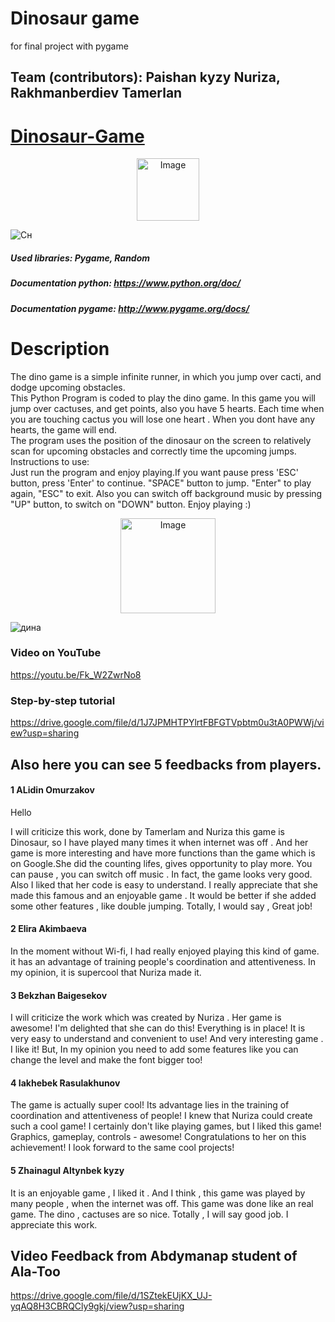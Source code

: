 # Dinosaur game
for final project with pygame
## Team (contributors): Paishan kyzy Nuriza, Rakhmanberdiev Tamerlan
# [Dinosaur-Game](chrome://dino)
<div align="center" ><img src="https://github.com/sgagankumar/Chrome-Dinosaur-Game-Hack/blob/master/Images/IMG1.JPG" alt="Image" width=auto height=100px/></div>

![Сн](https://user-images.githubusercontent.com/73305001/102723156-0bc2ca00-4328-11eb-8098-0a98d0e01287.JPG)
##### Used libraries: Pygame, Random
##### Documentation python: https://www.python.org/doc/
##### Documentation pygame: http://www.pygame.org/docs/ 
# Description
The dino game is a simple infinite runner, in which you jump over cacti, and dodge upcoming obstacles.<br>
This Python Program is coded to play the dino game. In this game you will jump over cactuses, and get points, also you have 5 hearts. Each time when
you are touching cactus you will lose one heart . When you dont have any hearts, the game will end.<br>
The program uses the position of the dinosaur on the screen to relatively scan for upcoming obstacles and correctly time the upcoming jumps.
Instructions to use:<br>
Just run the program and enjoy playing.If you want pause press 'ESC' button, press 'Enter' to continue. "SPACE" button to jump. "Enter" to play again, "ESC" to exit. Also you can switch off background music by pressing "UP" button, to switch on "DOWN" button. Enjoy playing :)
<div align="center" ><img src="https://github.com/sgagankumar/Chrome-Dinosaur-Game-Hack/blob/master/Images/Dino_non-birthday_version.gif" alt="Image" width=auto height=152px/></div>

![дина](https://user-images.githubusercontent.com/73305001/102693857-616f7780-423f-11eb-874b-a205eb501856.JPG)
### Video on YouTube
https://youtu.be/Fk_W2ZwrNo8
### Step-by-step tutorial
https://drive.google.com/file/d/1J7JPMHTPYlrtFBFGTVpbtm0u3tA0PWWj/view?usp=sharing
## Also here you can see 5 feedbacks from players. 
#### 1 ALidin Omurzakov
Hello

I will criticize  this work, done by Tamerlam and Nuriza
this game is Dinosaur, so I have played many times it when internet was off .
And her game is more interesting and have more functions than the game which is on Google.She did  the counting lifes, gives opportunity to play more. You can pause , you can switch off music . In fact,  the game looks very good. Also I liked that her code is easy to understand. 
I really appreciate that she made this famous and an enjoyable game .
It would be better if she added some other features , like double jumping.
Totally, I would say , Great job!
#### 2 Elira Akimbaeva
In the moment without Wi-fi, I had really enjoyed playing this kind of game. it has an advantage of training people's coordination and attentiveness. In my opinion, it is supercool that Nuriza made it.
#### 3 Bekzhan Baigesekov
I will criticize the work which was created by Nuriza . Her game is awesome! I'm delighted that she can do this! Everything is in place! It is very easy to understand and convenient to use! And very interesting game . I like it! But, In my opinion you need to add some features like you can change the level and make the font bigger too!
#### 4 Iakhebek Rasulakhunov
The game is actually super cool! Its advantage lies in the training of coordination and attentiveness of people! I knew that Nuriza could create such a cool game! I certainly don't like playing games, but I liked this game! Graphics, gameplay, controls - awesome! Congratulations to her on this achievement! I look forward to the same cool projects!
#### 5 Zhainagul Altynbek kyzy
It is an enjoyable game , I liked it . And I think , this game was played by many people , when the internet was off. This game was done like an real game. The dino , cactuses are so nice. Totally , I will say good job. I appreciate this work.
## Video Feedback from Abdymanap student of Ala-Too
https://drive.google.com/file/d/1SZtekEUjKX_UJ-yqAQ8H3CBRQCly9gkj/view?usp=sharing
